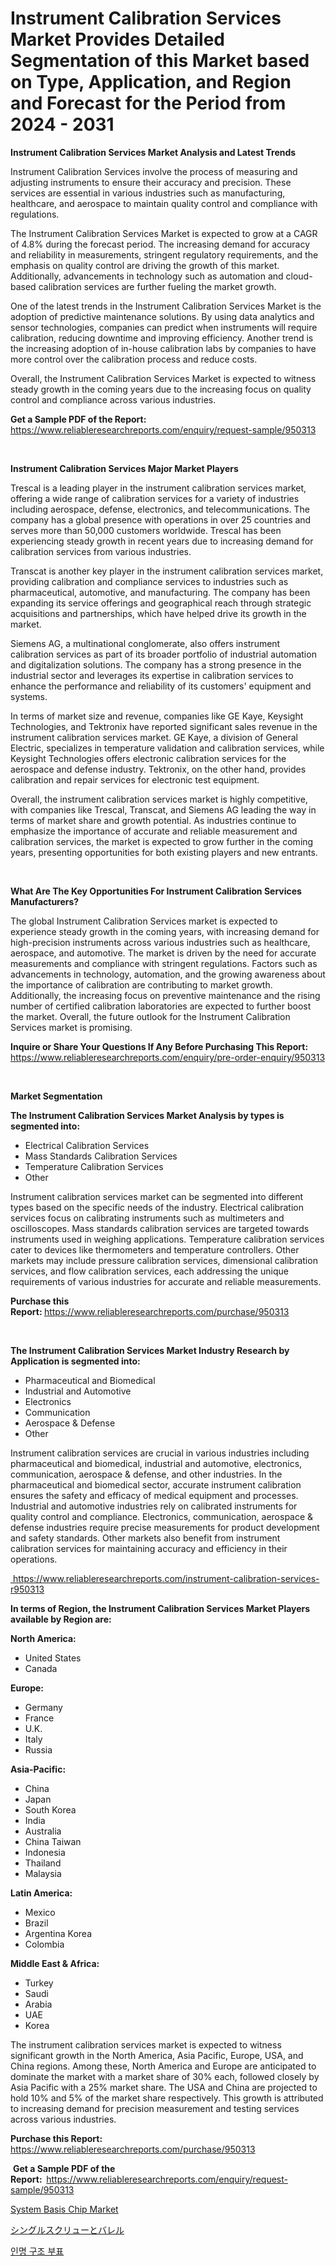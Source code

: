 <p><h1>Instrument Calibration Services Market Provides Detailed Segmentation of this Market based on Type, Application, and Region and Forecast for the Period from 2024 - 2031</h1></p><p><strong>Instrument Calibration Services Market Analysis and Latest Trends</strong></p>
<p><p>Instrument Calibration Services involve the process of measuring and adjusting instruments to ensure their accuracy and precision. These services are essential in various industries such as manufacturing, healthcare, and aerospace to maintain quality control and compliance with regulations.</p><p>The Instrument Calibration Services Market is expected to grow at a CAGR of 4.8% during the forecast period. The increasing demand for accuracy and reliability in measurements, stringent regulatory requirements, and the emphasis on quality control are driving the growth of this market. Additionally, advancements in technology such as automation and cloud-based calibration services are further fueling the market growth.</p><p>One of the latest trends in the Instrument Calibration Services Market is the adoption of predictive maintenance solutions. By using data analytics and sensor technologies, companies can predict when instruments will require calibration, reducing downtime and improving efficiency. Another trend is the increasing adoption of in-house calibration labs by companies to have more control over the calibration process and reduce costs.</p><p>Overall, the Instrument Calibration Services Market is expected to witness steady growth in the coming years due to the increasing focus on quality control and compliance across various industries.</p></p>
<p><strong>Get a Sample PDF of the Report:&nbsp;</strong> <a href="https://www.reliableresearchreports.com/enquiry/request-sample/950313">https://www.reliableresearchreports.com/enquiry/request-sample/950313</a></p>
<p>&nbsp;</p>
<p><strong>Instrument Calibration Services Major Market Players</strong></p>
<p><p>Trescal is a leading player in the instrument calibration services market, offering a wide range of calibration services for a variety of industries including aerospace, defense, electronics, and telecommunications. The company has a global presence with operations in over 25 countries and serves more than 50,000 customers worldwide. Trescal has been experiencing steady growth in recent years due to increasing demand for calibration services from various industries.</p><p>Transcat is another key player in the instrument calibration services market, providing calibration and compliance services to industries such as pharmaceutical, automotive, and manufacturing. The company has been expanding its service offerings and geographical reach through strategic acquisitions and partnerships, which have helped drive its growth in the market.</p><p>Siemens AG, a multinational conglomerate, also offers instrument calibration services as part of its broader portfolio of industrial automation and digitalization solutions. The company has a strong presence in the industrial sector and leverages its expertise in calibration services to enhance the performance and reliability of its customers' equipment and systems.</p><p>In terms of market size and revenue, companies like GE Kaye, Keysight Technologies, and Tektronix have reported significant sales revenue in the instrument calibration services market. GE Kaye, a division of General Electric, specializes in temperature validation and calibration services, while Keysight Technologies offers electronic calibration services for the aerospace and defense industry. Tektronix, on the other hand, provides calibration and repair services for electronic test equipment.</p><p>Overall, the instrument calibration services market is highly competitive, with companies like Trescal, Transcat, and Siemens AG leading the way in terms of market share and growth potential. As industries continue to emphasize the importance of accurate and reliable measurement and calibration services, the market is expected to grow further in the coming years, presenting opportunities for both existing players and new entrants.</p></p>
<p>&nbsp;</p>
<p><strong>What Are The Key Opportunities For Instrument Calibration Services Manufacturers?</strong></p>
<p><p>The global Instrument Calibration Services market is expected to experience steady growth in the coming years, with increasing demand for high-precision instruments across various industries such as healthcare, aerospace, and automotive. The market is driven by the need for accurate measurements and compliance with stringent regulations. Factors such as advancements in technology, automation, and the growing awareness about the importance of calibration are contributing to market growth. Additionally, the increasing focus on preventive maintenance and the rising number of certified calibration laboratories are expected to further boost the market. Overall, the future outlook for the Instrument Calibration Services market is promising.</p></p>
<p><strong>Inquire or Share Your Questions If Any Before Purchasing This Report:</strong> <a href="https://www.reliableresearchreports.com/enquiry/pre-order-enquiry/950313">https://www.reliableresearchreports.com/enquiry/pre-order-enquiry/950313</a></p>
<p>&nbsp;</p>
<p><strong>Market Segmentation</strong></p>
<p><strong>The Instrument Calibration Services Market Analysis by types is segmented into:</strong></p>
<p><ul><li>Electrical Calibration Services</li><li>Mass Standards Calibration Services</li><li>Temperature Calibration Services</li><li>Other</li></ul></p>
<p><p>Instrument calibration services market can be segmented into different types based on the specific needs of the industry. Electrical calibration services focus on calibrating instruments such as multimeters and oscilloscopes. Mass standards calibration services are targeted towards instruments used in weighing applications. Temperature calibration services cater to devices like thermometers and temperature controllers. Other markets may include pressure calibration services, dimensional calibration services, and flow calibration services, each addressing the unique requirements of various industries for accurate and reliable measurements.</p></p>
<p><strong>Purchase this Report:&nbsp;</strong><a href="https://www.reliableresearchreports.com/purchase/950313">https://www.reliableresearchreports.com/purchase/950313</a></p>
<p>&nbsp;</p>
<p><strong>The Instrument Calibration Services Market Industry Research by Application is segmented into:</strong></p>
<p><ul><li>Pharmaceutical and Biomedical</li><li>Industrial and Automotive</li><li>Electronics</li><li>Communication</li><li>Aerospace & Defense</li><li>Other</li></ul></p>
<p><p>Instrument calibration services are crucial in various industries including pharmaceutical and biomedical, industrial and automotive, electronics, communication, aerospace & defense, and other industries. In the pharmaceutical and biomedical sector, accurate instrument calibration ensures the safety and efficacy of medical equipment and processes. Industrial and automotive industries rely on calibrated instruments for quality control and compliance. Electronics, communication, aerospace & defense industries require precise measurements for product development and safety standards. Other markets also benefit from instrument calibration services for maintaining accuracy and efficiency in their operations.</p></p>
<p><a href="https://www.reliableresearchreports.com/instrument-calibration-services-r950313">&nbsp;https://www.reliableresearchreports.com/instrument-calibration-services-r950313</a></p>
<p><strong>In terms of Region, the Instrument Calibration Services Market Players available by Region are:</strong></p>
<p>
    <p> <strong> North America: </strong>
        <ul>
            <li>United States</li>
            <li>Canada</li>
        </ul>
        </p> 
    <p> <strong> Europe: </strong>
        <ul>
            <li>Germany</li>
            <li>France</li>
            <li>U.K.</li>
            <li>Italy</li>
            <li>Russia</li>
        </ul>
        </p> 
    <p> <strong> Asia-Pacific: </strong>
        <ul>
            <li>China</li>
            <li>Japan</li>
            <li>South Korea</li>
            <li>India</li>
            <li>Australia</li>
            <li>China Taiwan</li>
            <li>Indonesia</li>
            <li>Thailand</li>
            <li>Malaysia</li>
        </ul>
        </p> 
    <p> <strong> Latin America: </strong>
        <ul>
            <li>Mexico</li>
            <li>Brazil</li>
            <li>Argentina Korea</li>
            <li>Colombia</li>
        </ul>
        </p> 
    <p> <strong> Middle East & Africa: </strong>
        <ul>
            <li>Turkey</li>
            <li>Saudi</li>
            <li>Arabia</li>
            <li>UAE</li>
            <li>Korea</li>
        </ul>
    </p>
    </p>
<p><p>The instrument calibration services market is expected to witness significant growth in the North America, Asia Pacific, Europe, USA, and China regions. Among these, North America and Europe are anticipated to dominate the market with a market share of 30% each, followed closely by Asia Pacific with a 25% market share. The USA and China are projected to hold 10% and 5% of the market share respectively. This growth is attributed to increasing demand for precision measurement and testing services across various industries.</p></p>
<p><strong>Purchase this Report: </strong><a href="https://www.reliableresearchreports.com/purchase/950313">https://www.reliableresearchreports.com/purchase/950313</a></p>
<p>&nbsp;<strong>Get a Sample PDF of the Report:&nbsp;&nbsp;</strong><a href="https://www.reliableresearchreports.com/enquiry/request-sample/950313">https://www.reliableresearchreports.com/enquiry/request-sample/950313</a></p>
<p><strong></strong></p>
<p><p><a href="https://github.com/sofayahoo2023/Market-Research-Report-List-4/blob/main/system-basis-chip-market.md">System Basis Chip Market</a></p><p><a href="https://github.com/pepo3k/Market-Research-Report-List-1/blob/main/710023352801.md">シングルスクリューとバレル</a></p><p><a href="https://github.com/vss5505pa7z1p/Market-Research-Report-List-2/blob/main/473257548648.md">인명 구조 부표</a></p></p>
